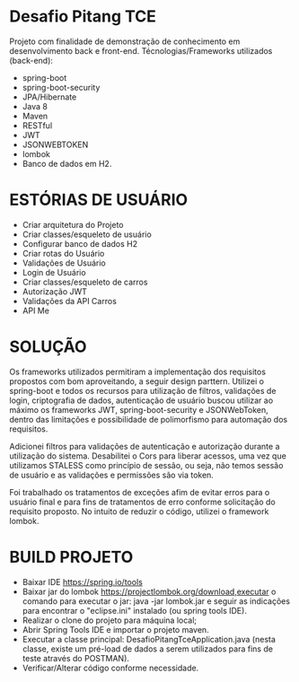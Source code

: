 # Desafio Pitang TCE

Projeto com finalidade de demonstração de conhecimento em desenvolvimento back e front-end.
Técnologias/Frameworks utilizados (back-end):
 - spring-boot
 - spring-boot-security
 - JPA/Hibernate
 - Java 8
 - Maven
 - RESTful
 - JWT
 - JSONWEBTOKEN
 - lombok
 - Banco de dados em H2.
 
# ESTÓRIAS DE USUÁRIO
 - Criar arquitetura do Projeto
 - Criar classes/esqueleto de usuário
 - Configurar banco de dados H2
 - Criar rotas do Usuário
 - Validações de Usuário
 - Login de Usuário
 - Criar classes/esqueleto de carros
 - Autorização JWT
 - Validações da API Carros
 - API Me
 
 # SOLUÇÃO

Os frameworks utilizados permitiram a implementação dos requisitos propostos com bom aproveitando, a seguir design parttern. 
Utilizei o spring-boot e todos os recursos para utilização de filtros, validações de login, criptografia de dados, autenticação de usuário buscou utilizar 
ao máximo os frameworks JWT, spring-boot-security e JSONWebToken, dentro das limitações e possibilidade de polimorfismo para automação dos requisitos. 

Adicionei filtros para validações de autenticação e autorização durante a utilização do sistema. 
Desabilitei o Cors para liberar acessos, uma vez que utilizamos STALESS como princípio de sessão, ou seja, não temos sessão de usuário e as validações e permissões são via token.

Foi trabalhado os tratamentos de exceções afim de evitar erros para o usuário final e para fins de tratamentos de erro conforme solicitação do requisito proposto. 
No intuito de reduzir o código, utilizei o framework lombok.

# BUILD PROJETO
- Baixar IDE https://spring.io/tools
- Baixar jar do lombok https://projectlombok.org/download,executar o comando para executar o jar: java -jar lombok.jar e seguir as indicações para encontrar o "eclipse.ini" instalado (ou spring tools IDE).
- Realizar o clone do projeto para máquina local;
- Abrir Spring Tools IDE e importar o projeto maven. 
- Executar a classe principal: DesafioPitangTceApplication.java (nesta classe, existe um pré-load de dados a serem utilizados para fins de teste através do POSTMAN).
- Verificar/Alterar código conforme necessidade. 



